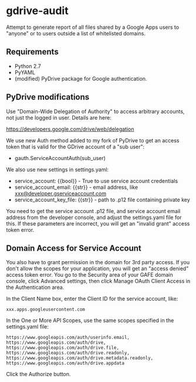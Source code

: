 gdrive-audit
============

Attempt to generate report of all files shared by a Google Apps users to 
"anyone" or to users outside a list of whitelisted domains.

Requirements
------------

- Python 2.7
- PyYAML
- (modified) PyDrive package for Google authentication.

PyDrive modifications
---------------------

Use "Domain-Wide Delegation of Authority" to access
arbitrary accounts, not just the logged in user.  Details are here:

https://developers.google.com/drive/web/delegation

We use new Auth method added to my fork of PyDrive to get an access token
that is valid for the GDrive account of a "sub user":

- gauth.ServiceAccountAuth(sub\_user)

We also use new settings in settings.yaml:

- service\_account: {{bool}} - True to use service account credentials
- service\_account\_email: {{str}} - email address, like xxx@developer.gserviceaccount.com
- service\_account\_key\_file: {{str}} - path to .p12 file containing private key

You need to get the service account .p12 file, and 
service account email address from the developer console, and adjust
the settings.yaml file for this.  If these parameters are incorrect,
you will get an "invalid grant" access token error.


Domain Access for Service Account
---------------------------------

You also have to grant permission in the domain for 3rd party access.
If you don't allow the scopes for your application, you will get an
"access denied" access token error. You go to the Security area of
your GAFE domain console, click Advanced settings, then click 
Manage OAuth Client Access in the Authentication area.

In the Client Name box, enter the Client ID for the service account, like:

    xxx.apps.googleusercontent.com

In the One or More API Scopes, use the same scopes specified in the
settings.yaml file:

    https://www.googleapis.com/auth/userinfo.email,
    https://www.googleapis.com/auth/drive,
    https://www.googleapis.com/auth/drive.file,
    https://www.googleapis.com/auth/drive.readonly,
    https://www.googleapis.com/auth/drive.metadata.readonly,
    https://www.googleapis.com/auth/drive.appdata

    
Click the Authorize button.


